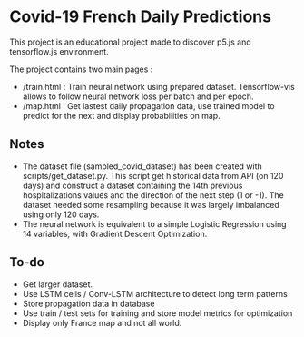 # Covid-19 French Daily Predictions

This project is an educational project made to discover p5.js and tensorflow.js environment.

The project contains two main pages :

* /train.html : Train neural network using prepared dataset. Tensorflow-vis allows to follow neural network loss per batch and per epoch.
* /map.html : Get lastest daily propagation data, use trained model to predict for the next and display probabilities on map.

## Notes

* The dataset file (sampled_covid_dataset) has been created with scripts/get_dataset.py. This script get historical data from API (on 120 days) and construct a dataset containing the 14th previous hospitalizations values and the direction of the next step (1 or -1). The dataset needed some resampling because it was largely imbalanced using only 120 days.
* The neural network is equivalent to a simple Logistic Regression using 14 variables, with Gradient Descent Optimization.

## To-do

* Get larger dataset.
* Use LSTM cells / Conv-LSTM architecture to detect long term patterns
* Store propagation data in database
* Use train / test sets for training and store model metrics for optimization
* Display only France map and not all world.